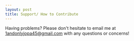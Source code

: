 ```yaml
---
layout: post
title: Support/ How to Contribute
---
```


Having problems?  Please don't hesitate to email me at 1andonlyjopa45@gmail.com with any questions or concerns!
